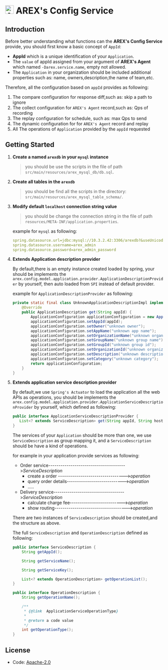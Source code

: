 # <img src="https://avatars.githubusercontent.com/u/103105168?s=200&v=4" alt="Arex Icon" width="27" height=""> AREX's Config Service

## Introduction

 Before better understanding what functions can the **AREX's Config Service** provide,
 you should first know a basic concept of `AppId`:
 
 * **AppId** which is a unique identification of your `Application`.
 * The `value` of appId assigned from your argument of **AREX's Agent** which named `-Darex.service.name`, empty not allowed. 
 * The `Application` in your organization should be included additional properties such as: name, owners,description,the name of team,etc.
 
 Therefore, all the configuration based on `appId` provides as following:
 
   1. The compare configuration for response diff,such as: skip a path to ignore
   1. The collect configuration for `AREX's Agent` record,such as: Qps of recording
   1. The replay configuration for schedule, such as: max Qps to send
   1. The dynamic configuration for for `AREX's Agent` record and replay
   1. All The operations of `Application` provided by the `appId` requested  

## Getting Started

  1. **Create a named `arexdb` in your `mysql` instance**
      > you should be use the scripts in the file of path `src/main/resources/arex_mysql_db/db.sql`.
  1. **Create all tables in the `arexdb`**  
      > you should be find all the scripts in the directory: `src/main/resources/arex_mysql_table_schema/`.                                                               
  1. **Modify default `localhost` connection string value**
      > you should be change the connection string in the file of path `resources/META-INF/application.properties`.
      
      example for `mysql` as following:
      ```yaml
      spring.datasource.url=jdbc:mysql://10.3.2.42:3306/arexdb?&useUnicode=true&characterEncoding=UTF-8
      spring.datasource.username=arex_admin
      spring.datasource.password=arex_admin_password
      ```
  1. **Extends Application description provider**
  
     By default,there is an empty instance created loaded by spring, 
     your should be implements the `arex.config.model.application.provider.ApplicationDescriptionProvider` by yourself,
     then auto loaded from `SPI` instead of default provider.
     
     example for `ApplicationDescriptionProvider` as following:
     
     ```java
     private static final class UnknownApplicationDescriptionImpl implements ApplicationDescriptionProvider {
         @Override
         public ApplicationDescription get(String appId) {
             ApplicationConfiguration applicationConfiguration = new ApplicationConfiguration();
             applicationConfiguration.setAppId(appId);
             applicationConfiguration.setOwner("unknown owner");
             applicationConfiguration.setAppName("unknown app name");
             applicationConfiguration.setOrganizationName("unknown organization name");
             applicationConfiguration.setGroupName("unknown group name");
             applicationConfiguration.setGroupId("unknown group id");
             applicationConfiguration.setOrganizationId("unknown organization id");
             applicationConfiguration.setDescription("unknown description");
             applicationConfiguration.setCategory("unknown category");
             return applicationConfiguration;
         }
     }
     ```
  1. **Extends application service description provider**
  
      By default,we use `Spring's Actuator` to load the application all the web APIs as operations,
      you should be implements the `arex.config.model.application.provider.ApplicationServiceDescriptionProvider` by yourself,
      which defined as following:
      
      ```java
     public interface ApplicationServiceDescriptionProvider {
         List<? extends ServiceDescription> get(String appId, String host);
     }
      ```
     
     The services of your `Application` should be more than one, we use `ServiceDescription` as group mapping it, 
     and a `ServiceDescription` should be have a kind of operations.
     
     for example in your application provide services as following:
      * Order service-------------------------------------->_ServiceDescription_
        - create a order --------------------------------->_operation_
        - query order details---------------------------->_operation_
        - .....
      * Delivery service----------------------------------->_ServiceDescription_
        - calculate charge fee-------------------------->_operation_
        - show routing------------------------------------>_operation_
     
     There are two instances of `ServiceDescription` should be created,and the structure as above.
     
     The full `ServiceDescription` and `OperationDescription` defined as following:
     
     ```java
     public interface ServiceDescription {
         String getAppId();
     
         String getServiceName();
     
         String getServiceKey();
     
         List<? extends OperationDescription> getOperationList();
     }
     ```
     ```java
     public interface OperationDescription {
         String getOperationName();
     
         /**
          * {@link  ApplicationServiceOperationType}
          *
          * @return a code value
          */
         int getOperationType();
     }
     ``` 
      
     
## License
- Code: [Apache-2.0](https://github.com/arextest/arex-agent-java/blob/LICENSE)

